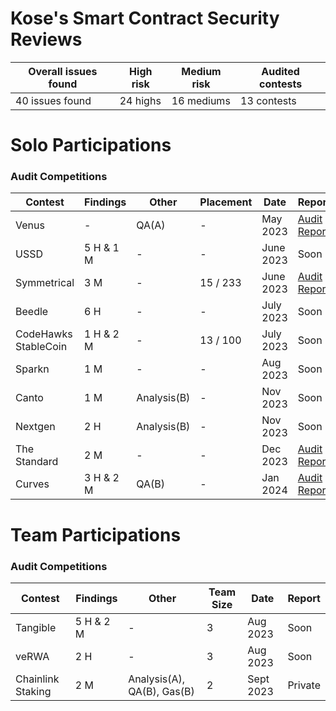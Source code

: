 # Kose's Smart Contract Security Reviews

| Overall issues found | High risk | Medium risk | Audited contests |
| --- | --- |--- | --- |
| 40 issues found | 24 highs | 16 mediums | 13 contests |

# Solo Participations

### Audit Competitions

| Contest | Findings | Other | Placement | Date | Report |
| --- | --- | --- | --- | --- | --- |
| Venus | -   | QA(A) | - | May 2023 | [Audit Report](https://github.com/kosedogus/audits/blob/main/Audit%20Reports/Venus.md) |
| USSD | 5 H & 1 M | - | - | June 2023 | Soon |
| Symmetrical | 3 M | -  | 15 / 233 | June 2023 | [Audit Report](https://github.com/kosedogus/audits/blob/main/Audit%20Reports/Symmetrical.md) | 
| Beedle | 6 H  | -   | - | July 2023 | Soon |
| CodeHawks StableCoin | 1 H & 2 M  | - | 13 / 100 | July 2023 | Soon |
| Sparkn | 1 M   | -   | - | Aug 2023 | Soon |
| Canto | 1 M   | Analysis(B)   | - | Nov 2023 |Soon | 
| Nextgen | 2 H | Analysis(B)   | - | Nov 2023 |Soon |
| The Standard | 2 M  | -   | - | Dec 2023 | [Audit Report](https://github.com/kosedogus/audits/blob/main/Audit%20Reports/The%20Standard.md) |
| Curves | 3 H & 2 M  | QA(B)   | - | Jan 2024 | [Audit Report](https://github.com/kosedogus/audits/blob/main/Audit%20Reports/Curves.md) |

# Team Participations

### Audit Competitions

| Contest | Findings | Other | Team Size | Date | Report |
| --- | --- | --- | --- | --- | --- | 
| Tangible | 5 H & 2 M | -  | 3   | Aug 2023 | Soon |
| veRWA | 2 H | -   | 3   |  Aug 2023 | Soon |
| Chainlink Staking  | 2 M  | Analysis(A), QA(B), Gas(B)  | 2 | Sept 2023 | Private |
